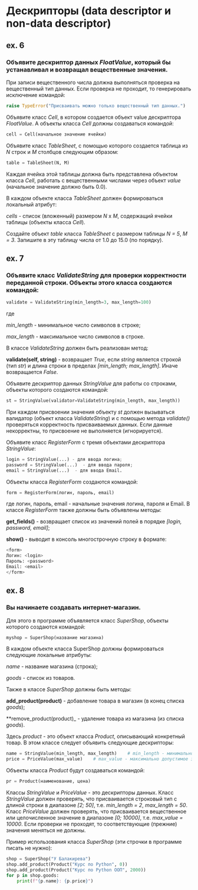 # Дескрипторы (data descriptor и non-data descriptor)

## ex. 6
### Объявите дескриптор данных _FloatValue_, который бы устанавливал и возвращал вещественные значения. 
При записи вещественного числа должна выполняться проверка на вещественный тип данных. 
Если проверка не проходит, то генерировать исключение командой:
```python
raise TypeError("Присваивать можно только вещественный тип данных.")
```

Объявите класс _Cell_, в котором создается объект value дескриптора _FloatValue_. 
А объекты класса _Cell_ должны создаваться командой:
```python
cell = Cell(начальное значение ячейки)
```

Объявите класс _TableSheet_, с помощью которого создается таблица из _N_ строк и _M_ столбцов следующим образом:
```python
table = TableSheet(N, M)
```

Каждая ячейка этой таблицы должна быть представлена объектом класса _Cell_, 
работать с вещественными числами через объект _value_ (начальное значение должно быть 0.0).

В каждом объекте класса _TableSheet_ должен формироваться локальный атрибут:

_cells_ - список (вложенный) размером _N_ x _M_, содержащий ячейки таблицы (объекты класса _Cell_).

Создайте объект _table_ класса _TableSheet_ с размером таблицы _N = 5_, _M = 3_. 
Запишите в эту таблицу числа от 1.0 до 15.0 (по порядку).

## ex. 7
### Объявите класс _ValidateString_ для проверки корректности переданной строки. Объекты этого класса создаются командой:
```python
validate = ValidateString(min_length=3, max_length=100)
```

где 

_min_length_ - минимальное число символов в строке; 

_max_length_ - максимальное число символов в строке.

В классе _ValidateString_ должен быть реализован метод:

**validate(self, string)** - возвращает _True_, если _string_ является строкой (тип _str_) и длина строки в пределах _[min_length; max_length]_. 
Иначе возвращается _False_.

Объявите дескриптор данных _StringValue_ для работы со строками, объекты которого создаются командой:
```python
st = StringValue(validator=ValidateString(min_length, max_length))
```

При каждом присвоении значения объекту _st_ должен вызываться валидатор (объект класса _ValidateString_) и с помощью метода _validate()_ 
проверяться корректность присваиваемых данных. Если данные некорректны, то присвоение не выполняется (игнорируется).

Объявите класс _RegisterForm_ с тремя объектами дескриптора _StringValue_:

```python
login = StringValue(...) - для ввода логина;
password = StringValue(...)  - для ввода пароля;
email = StringValue(...)  - для ввода Email.
```


Объекты класса _RegisterForm_ создаются командой:
```python
form = RegisterForm(логин, пароль, email)
```

где логин, пароль, email - начальные значения логина, пароля и Email.
В классе _RegisterForm_ также должны быть объявлены методы:

**get_fields()** - возвращает список из значений полей в порядке _[login, password, email]_;

**show()** - выводит в консоль многострочную строку в формате:
```python
<form>
Логин: <login>
Пароль: <password>
Email: <email>
</form>
```

## ex. 8
### Вы начинаете создавать интернет-магазин. 
Для этого в программе объявляется класс _SuperShop_, объекты которого создаются командой:
```python
myshop = SuperShop(название магазина)
```

В каждом объекте класса SuperShop должны формироваться следующие локальные атрибуты:

_name_ - название магазина (строка);

_goods_ - список из товаров.

Также в классе _SuperShop_ должны быть методы:

**add_product(product)** - добавление товара в магазин (в конец списка _goods_);

**remove_product(product)_ - удаление товара из магазина (из списка _goods_).

Здесь _product_ - это объект класса _Product_, описывающий конкретный товар. 
В этом классе следует объявить следующие дескрипторы:

```python
name = StringValue(min_length, max_length)    # min_length - минимально допустимая длина строки; max_length - максимально допустимая длина строки
price = PriceValue(max_value)    # max_value - максимально допустимое значение
```

Объекты класса _Product_ будут создаваться командой:
```python
pr = Product(наименование, цена)
```

Классы _StringValue_ и _PriceValue_ - это дескрипторы данных. 
Класс _StringValue_ должен проверять, что присваивается строковый тип с длиной строки в диапазоне _[2; 50]_, 
т.е. _min_length = 2_, _max_length = 50_. 
Класс _PriceValue_ должен проверять, что присваивается вещественное или целочисленное значение в диапазоне _[0; 10000]_, 
т.е. _max_value = 10000_. Если проверки не проходят, то соответствующие (прежние) значения меняться не должны.

Пример использования класса _SuperShop_ (эти строчки в программе писать не нужно):

```python
shop = SuperShop("У Балакирева")
shop.add_product(Product("Курс по Python", 0))
shop.add_product(Product("Курс по Python ООП", 2000))
for p in shop.goods:
    print(f"{p.name}: {p.price}")
```